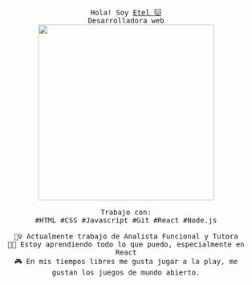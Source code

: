 <p align="center">
  <br>
  <samp>Hola! Soy <a href="https://etels.github.io/">Etel 🐱 </a>
  <br> Desarrolladora web
  <br>
  <img src="https://image.freepik.com/vector-gratis/gato-enojado-trabajando-ilustracion-ordenador-portatil_138676-305.jpg" width="350" />
  <br>
  <br> Trabajo con: 
  <br> #HTML #CSS #Javascript #Git #React #Node.js
  <br>  
  <br> 👷‍♀️ Actualmente trabajo de Analista Funcional y Tutora
  <br> 👩‍🎓 Estoy aprendiendo todo lo que puedo, especialmente en React
  <br> 🎮 En mis tiempos libres me gusta jugar a la play, me gustan los juegos de mundo abierto.
</p>
